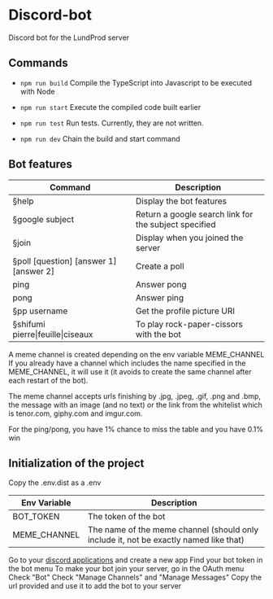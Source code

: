 # Discord-bot
Discord bot for the LundProd server

## Commands

- `npm run build`
Compile the TypeScript into Javascript to be executed with Node

- `npm run start`
Execute the compiled code built earlier

- `npm run test`
Run tests. Currently, they are not written.

- `npm run dev`
Chain the build and start command

## Bot features

|Command|Description|
|---|---|
|§help|Display the bot features|
|§google subject|Return a google search link for the subject specified|
|§join|Display when you joined the server|
|§poll [question] [answer 1] [answer 2]|Create a poll|
|ping|Answer pong|
|pong|Answer ping|
|§pp username|Get the profile picture URI|
|§shifumi pierre&#124;feuille&#124;ciseaux|To play rock-paper-cissors with the bot|

A meme channel is created depending on the env variable MEME_CHANNEL
If you already have a channel which includes the name specified in the MEME_CHANNEL, it will use it (it avoids to create the same channel after each restart of the bot).

The meme channel accepts urls finishing by .jpg, .jpeg, .gif, .png and .bmp, the message with an image (and no text) or the link from the whitelist which is tenor.com, giphy.com and imgur.com.

For the ping/pong, you have 1% chance to miss the table and you have 0.1% win

## Initialization of the project

Copy the .env.dist as a .env

|Env Variable|Description|
|---|---|
|BOT_TOKEN|The token of the bot|
|MEME_CHANNEL|The name of the meme channel (should only include it, not be exactly named like that)|

Go to your [discord applications](https://discordapp.com/developers/applications) and create a new app
Find your bot token in the bot menu
To make your bot join your server, go in the OAuth menu
Check "Bot"
Check "Manage Channels" and "Manage Messages"
Copy the url provided and use it to add the bot to your server
